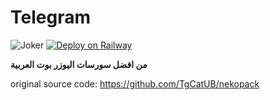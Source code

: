 # Telegram
![Joker](https://d.top4top.io/p_28486pv211.jpg)
[![Deploy on Railway](https://railway.app/button.svg)](https://railway.app/new/template/chf7-o?referralCode=o4ThC5)

**من افضل سورسات اليوزر بوت العربية**

original source code:
https://github.com/TgCatUB/nekopack




